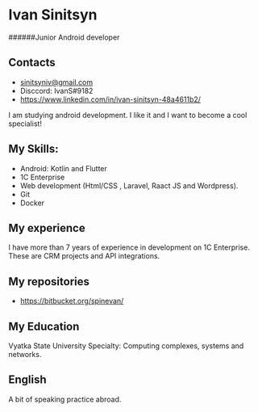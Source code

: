 # Ivan Sinitsyn
######Junior Android developer

## Contacts
* sinitsyniv@gmail.com
* Disccord: IvanS#9182
* https://www.linkedin.com/in/ivan-sinitsyn-48a4611b2/

I am studying android development. I like it and I want to become a cool specialist!

## My Skills:
* Android: Kotlin and Flutter
* 1C Enterprise
* Web development (Html/CSS , Laravel, Raact JS and Wordpress).
* Git
* Docker

## My experience
I have more than 7 years of experience in development on 1C Enterprise. These are CRM projects and API integrations.

## My repositories
* https://bitbucket.org/spinevan/

## My Education
Vyatka State University
Specialty: Сomputing complexes, systems and networks.

## English
A bit of speaking practice abroad.